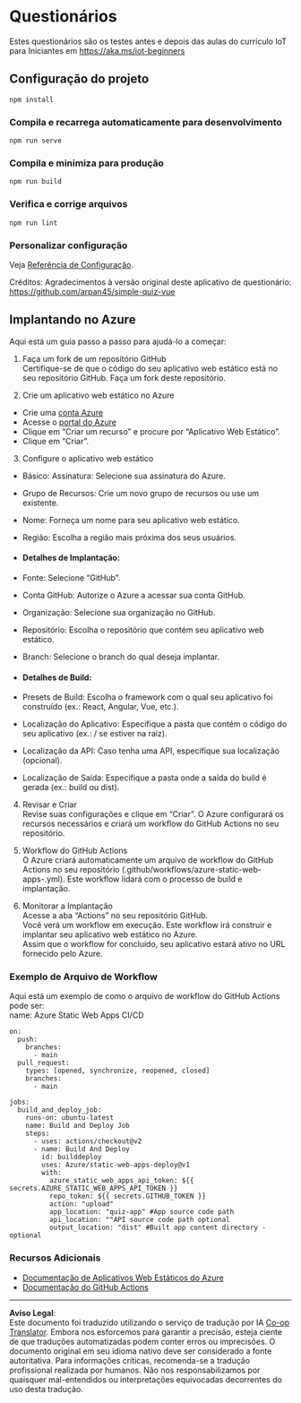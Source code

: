 <!--
CO_OP_TRANSLATOR_METADATA:
{
  "original_hash": "2a459ea9177fb0508ca96068ae1009d2",
  "translation_date": "2025-08-28T03:45:48+00:00",
  "source_file": "quiz-app/README.md",
  "language_code": "br"
}
-->
# Questionários

Estes questionários são os testes antes e depois das aulas do currículo IoT para Iniciantes em https://aka.ms/iot-beginners

## Configuração do projeto

```
npm install
```

### Compila e recarrega automaticamente para desenvolvimento

```
npm run serve
```

### Compila e minimiza para produção

```
npm run build
```

### Verifica e corrige arquivos

```
npm run lint
```

### Personalizar configuração

Veja [Referência de Configuração](https://cli.vuejs.org/config/).

Créditos: Agradecimentos à versão original deste aplicativo de questionário: https://github.com/arpan45/simple-quiz-vue

## Implantando no Azure

Aqui está um guia passo a passo para ajudá-lo a começar:

1. Faça um fork de um repositório GitHub  
Certifique-se de que o código do seu aplicativo web estático está no seu repositório GitHub. Faça um fork deste repositório.

2. Crie um aplicativo web estático no Azure  
- Crie uma [conta Azure](http://azure.microsoft.com)  
- Acesse o [portal do Azure](https://portal.azure.com)  
- Clique em “Criar um recurso” e procure por “Aplicativo Web Estático”.  
- Clique em “Criar”.

3. Configure o aplicativo web estático  
- Básico: Assinatura: Selecione sua assinatura do Azure.  
- Grupo de Recursos: Crie um novo grupo de recursos ou use um existente.  
- Nome: Forneça um nome para seu aplicativo web estático.  
- Região: Escolha a região mais próxima dos seus usuários.

- #### Detalhes de Implantação:  
- Fonte: Selecione “GitHub”.  
- Conta GitHub: Autorize o Azure a acessar sua conta GitHub.  
- Organização: Selecione sua organização no GitHub.  
- Repositório: Escolha o repositório que contém seu aplicativo web estático.  
- Branch: Selecione o branch do qual deseja implantar.

- #### Detalhes de Build:  
- Presets de Build: Escolha o framework com o qual seu aplicativo foi construído (ex.: React, Angular, Vue, etc.).  
- Localização do Aplicativo: Especifique a pasta que contém o código do seu aplicativo (ex.: / se estiver na raiz).  
- Localização da API: Caso tenha uma API, especifique sua localização (opcional).  
- Localização de Saída: Especifique a pasta onde a saída do build é gerada (ex.: build ou dist).

4. Revisar e Criar  
Revise suas configurações e clique em “Criar”. O Azure configurará os recursos necessários e criará um workflow do GitHub Actions no seu repositório.

5. Workflow do GitHub Actions  
O Azure criará automaticamente um arquivo de workflow do GitHub Actions no seu repositório (.github/workflows/azure-static-web-apps-<nome>.yml). Este workflow lidará com o processo de build e implantação.

6. Monitorar a Implantação  
Acesse a aba “Actions” no seu repositório GitHub.  
Você verá um workflow em execução. Este workflow irá construir e implantar seu aplicativo web estático no Azure.  
Assim que o workflow for concluído, seu aplicativo estará ativo no URL fornecido pelo Azure.

### Exemplo de Arquivo de Workflow

Aqui está um exemplo de como o arquivo de workflow do GitHub Actions pode ser:  
name: Azure Static Web Apps CI/CD  
```
on:
  push:
    branches:
      - main
  pull_request:
    types: [opened, synchronize, reopened, closed]
    branches:
      - main

jobs:
  build_and_deploy_job:
    runs-on: ubuntu-latest
    name: Build and Deploy Job
    steps:
      - uses: actions/checkout@v2
      - name: Build And Deploy
        id: builddeploy
        uses: Azure/static-web-apps-deploy@v1
        with:
          azure_static_web_apps_api_token: ${{ secrets.AZURE_STATIC_WEB_APPS_API_TOKEN }}
          repo_token: ${{ secrets.GITHUB_TOKEN }}
          action: "upload"
          app_location: "quiz-app" #App source code path
          api_location: ""API source code path optional
          output_location: "dist" #Built app content directory - optional
```

### Recursos Adicionais  
- [Documentação de Aplicativos Web Estáticos do Azure](https://learn.microsoft.com/azure/static-web-apps/getting-started)  
- [Documentação do GitHub Actions](https://docs.github.com/actions/use-cases-and-examples/deploying/deploying-to-azure-static-web-app)  

---

**Aviso Legal**:  
Este documento foi traduzido utilizando o serviço de tradução por IA [Co-op Translator](https://github.com/Azure/co-op-translator). Embora nos esforcemos para garantir a precisão, esteja ciente de que traduções automatizadas podem conter erros ou imprecisões. O documento original em seu idioma nativo deve ser considerado a fonte autoritativa. Para informações críticas, recomenda-se a tradução profissional realizada por humanos. Não nos responsabilizamos por quaisquer mal-entendidos ou interpretações equivocadas decorrentes do uso desta tradução.